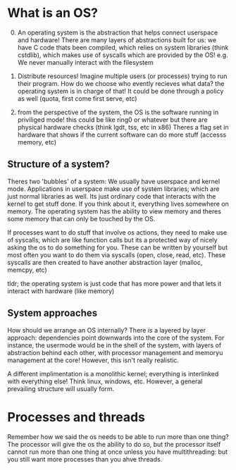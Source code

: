 # What is an OS?

0. An operating system is the abstraction that helps connect userspace and hardware! There
   are many layers of abstractions built for us: we have C code thats been compiled, which
   relies on system libraries (think cstdlib), which makes use of syscalls which are
   provided by the OS! e.g. We never manually interact with the filesystem

1. Distribute resources! Imagine multiple users (or processes) trying to run their
   program. How do we choose who evently recieves what data? the operating system is in
   charge of that! It could be done through a policy as well (quota, first come first
   serve, etc)

2. from the perspective of the system, the OS is the software running in priviliged mode!
   this could be like ring0 or whatever but there are physical hardware checks (think
   lgdt, tss, etc in x86) Theres a flag set in hardware that shows if the current software
   can do more stuff (accesss memory, etc)

## Structure of a system?

Theres two 'bubbles' of a system: We usually have userspace and kernel mode. Applications
in userspace make use of system libraries; which are just normal libraries as well. Its
just ordinary code that interacts with the kernel to get stuff done. If you think about
it, everything lives somewhere on memory. The operating system has the ability to view
memory and theres some memory that can only be touched by the OS.

If processes want to do stuff that involve os actions, they need to make use of syscalls,
which are like function calls but its a protected way of nicely asking the os to do
something for you. These can be written by yourself but most often you want to do them via
syscalls (open, close, read, etc). These syscalls are then created to have another
abstraction layer (malloc, memcpy, etc)

tldr; the operating system is just code that has more power and that lets it interact with
hardware (like memory)

## System approaches

How should we arrange an OS internally? There *is* a layered by layer approach:
dependencies point downwards into the core of the system. For instance, the usermode would
be in the shell of the system, with layers of abstraction behind each other, with
processor management and memoryu management at the core! However, this isn't really
realistic. 

A different implimentation is a monolithic kernel; everything is interlinked with
everything else! Think linux, windows, etc. However, a general prevailing structure will
usually form.

# Processes and threads

Remember how we said the os needs to be able to run more than one thing? The processor
will give the os the ability to do so, but the processor itself cannot run more than one
thing at once unless you have multithreading: but you still want more processes than you
ahve threads. 
